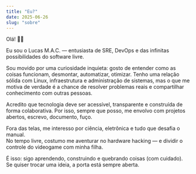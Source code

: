```yaml
---
title: "Eu?"
date: 2025-06-26
slug: "sobre"
---
```


Olá! 👋🏼  

Eu sou o Lucas M.A.C. — entusiasta de SRE, DevOps e das infinitas possibilidades do software livre.

Sou movido por uma curiosidade inquieta: gosto de entender como as coisas funcionam, desmontar, automatizar, otimizar. Tenho uma relação sólida com Linux, infraestrutura e administração de sistemas, mas o que me motiva de verdade é a chance de resolver problemas reais e compartilhar conhecimento com outras pessoas.

Acredito que tecnologia deve ser acessível, transparente e construída de forma colaborativa. Por isso, sempre que posso, me envolvo com projetos abertos, escrevo, documento, fuço.

Fora das telas, me interesso por ciência, eletrônica e tudo que desafia o manual.  
No tempo livre, costumo me aventurar no hardware hacking — e dividir o controle do videogame com minha filha.

É isso: sigo aprendendo, construindo e quebrando coisas (com cuidado).  
Se quiser trocar uma ideia, a porta está sempre aberta.
